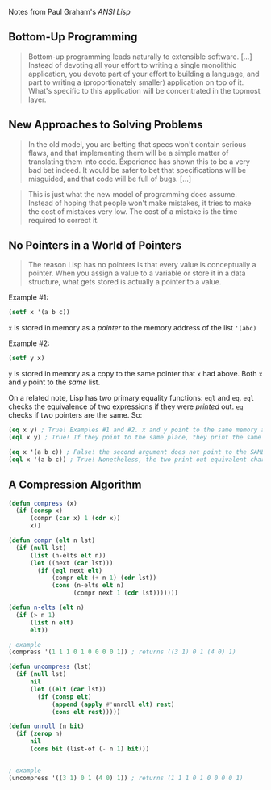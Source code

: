 Notes from Paul Graham's *ANSI Lisp*

## Bottom-Up Programming

> Bottom-up programming leads naturally to extensible software. [...] Instead of devoting all your effort to writing a single
> monolithic application, you devote part of your effort to building a language, and part to writing a (proportionately smaller)
> application on top of it. What's specific to this application will be concentrated in the topmost layer.

## New Approaches to Solving Problems

> In the old model, you are betting that specs won't contain serious flaws, and that implementing them will be a simple matter of
> translating them into code. Experience has shown this to be a very bad bet indeed. It would be safer to bet that specifications
> will be misguided, and that code will be full of bugs.
> [...]

> This is just what the new model of programming does assume. Instead of hoping that people won't make mistakes, it tries to make
> the cost of mistakes very low. The cost of a mistake is the time required to correct it.

## No Pointers in a World of Pointers

> The reason Lisp has no pointers is that every value is conceptually a pointer. When you assign a value to a variable or
> store it in a data structure, what gets stored is actually a pointer to a value.

Example #1:
```lisp
(setf x '(a b c))
```
`x` is stored in memory as a *pointer* to the memory address of the list `'(abc)`

Example #2:
```lisp
(setf y x)
```
`y` is stored in memory as a copy to the same pointer that `x` had above. Both `x` and `y` point to the *same* list.

On a related note, Lisp has two primary equality functions: `eql` and `eq`. `eql` checks the equivalence of two expressions if they were *printed* out. `eq` checks if two pointers are the same. So:

```lisp
(eq x y) ; True! Examples #1 and #2. x and y point to the same memory address
(eql x y) ; True! If they point to the same place, they print the same thing

(eq x '(a b c)) ; False! the second argument does not point to the SAME memory address as x does
(eql x '(a b c)) ; True! Nonetheless, the two print out equivalent characters
```

## A Compression Algorithm

```lisp
(defun compress (x) 
  (if (consp x)
      (compr (car x) 1 (cdr x))
      x))

(defun compr (elt n lst)
  (if (null lst)
      (list (n-elts elt n))
      (let ((next (car lst)))
        (if (eql next elt)
            (compr elt (+ n 1) (cdr lst))
            (cons (n-elts elt n)
                  (compr next 1 (cdr lst)))))))

(defun n-elts (elt n)
  (if (> n 1)
      (list n elt)
      elt))

; example
(compress '(1 1 1 0 1 0 0 0 0 1)) ; returns ((3 1) 0 1 (4 0) 1)

(defun uncompress (lst)
  (if (null lst)
      nil
      (let ((elt (car lst))
        (if (consp elt)
            (append (apply #'unroll elt) rest)
            (cons elt rest)))))

(defun unroll (n bit)
  (if (zerop n)
      nil
      (cons bit (list-of (- n 1) bit)))


; example
(uncompress '((3 1) 0 1 (4 0) 1)) ; returns (1 1 1 0 1 0 0 0 0 1)
```

